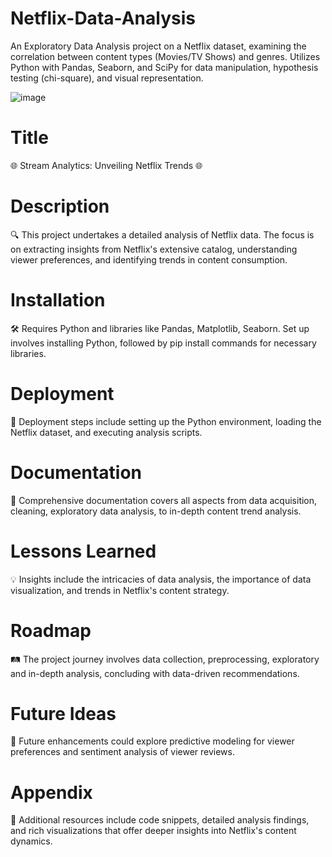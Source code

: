 # Netflix-Data-Analysis
An Exploratory Data Analysis project on a Netflix dataset, examining the correlation between content types (Movies/TV Shows) and genres. Utilizes Python with Pandas, Seaborn, and SciPy for data manipulation, hypothesis testing (chi-square), and visual representation.

![image](https://github.com/LogeshwarTheDataIntellect/Netflix-Data-Analysis/assets/104715001/6eb32d5c-a233-4ede-bfad-98e3b16ff7ea)


# Title
🌐 Stream Analytics: Unveiling Netflix Trends 🌐

# Description
🔍 This project undertakes a detailed analysis of Netflix data. The focus is on extracting insights from Netflix's extensive catalog, understanding viewer preferences, and identifying trends in content consumption.

# Installation
🛠️ Requires Python and libraries like Pandas, Matplotlib, Seaborn. Set up involves installing Python, followed by pip install commands for necessary libraries.

# Deployment
🚀 Deployment steps include setting up the Python environment, loading the Netflix dataset, and executing analysis scripts.

# Documentation
📄 Comprehensive documentation covers all aspects from data acquisition, cleaning, exploratory data analysis, to in-depth content trend analysis.

# Lessons Learned
💡 Insights include the intricacies of data analysis, the importance of data visualization, and trends in Netflix's content strategy.

# Roadmap
🛤️ The project journey involves data collection, preprocessing, exploratory and in-depth analysis, concluding with data-driven recommendations.

# Future Ideas
🌟 Future enhancements could explore predictive modeling for viewer preferences and sentiment analysis of viewer reviews.

# Appendix
📑 Additional resources include code snippets, detailed analysis findings, and rich visualizations that offer deeper insights into Netflix's content dynamics.
